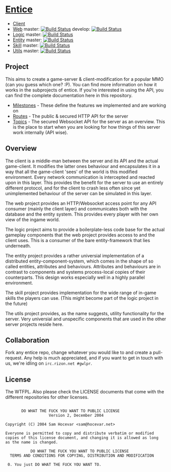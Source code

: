 # [Entice](http://to.entice.so)


* [Client](https://github.com/entice/client)
* [Web](https://github.com/entice/web) master: [![Build Status](https://travis-ci.org/entice/web.svg?branch=master)](https://travis-ci.org/entice/web) develop: [![Build Status](https://travis-ci.org/entice/web.svg?branch=develop)](https://travis-ci.org/entice/web)
* [Logic](https://github.com/entice/logic) master: [![Build Status](https://travis-ci.org/entice/logic.svg?branch=master)](https://travis-ci.org/entice/logic)
* [Entity](https://github.com/entice/entity) master: [![Build Status](https://travis-ci.org/entice/entity.svg?branch=master)](https://travis-ci.org/entice/entity)
* [Skill](https://github.com/entice/skill) master: [![Build Status](https://travis-ci.org/entice/skill.svg?branch=master)](https://travis-ci.org/entice/skill)
* [Utils](https://github.com/entice/utils) master: [![Build Status](https://travis-ci.org/entice/utils.svg?branch=master)](https://travis-ci.org/entice/utils)


## Project


This aims to create a game-server & client-modification for a popular MMO (can you guess which one? :P).
You can find more information on how it works in the subprojects of entice. If you're interested in using the API, you
can find the complete documentation here in this repository.

* [Milestones](https://github.com/entice/entice/blob/master/milestones.md) - These define the features we implemented and are working on
* [Routes](https://github.com/entice/entice/blob/master/routes.md) - The public & secured HTTP API for the server
* [Topics](https://github.com/entice/entice/blob/master/topics.md) - The secured Websocket API for the server as an overview. This is the place to start when you are looking
for how things of this server work internally (API wise).


## Overview


The client is a middle-man between the server and its API and the actual game-client. It modifies the latter ones
behaviour and encapsulates it in a way that all the game-client 'sees' of the world is this modified environment.
Every network communication is intercepted and reacted upon in this layer. This provides the benefit for the server
to use an entirely different protocol, and for the client to crash less often since yet unimplemented behaviour
of the server can be simulated in this layer.

The web project provides an HTTP/Websocket access point for any API consumer (mainly the client layer) and communicates
both with the database and the entity system. This provides every player with her own view of the ingame world.

The logic project aims to provide a boilerplate-less code base for the actual gameplay components that the web
project provides access to and the client uses. This is a consumer of the bare entity-framework that lies underneath.

The entity project provides a rather universial implementation of a distributed entity-component-system, which comes in
the shape of so called entities, attributes and behaviours. Attributes and behaviours are in contrast to components and
systems process-local copies of their counterparts. This design works especially well in a highly parallel environment.

The skill project provides implementation for the wide range of in-game skills the players can use. (This might
become part of the logic project in the future)

The utils project provides, as the name suggests, utility functionality for the server. Very universial and
unspecific components that are used in the other server projects reside here.


## Collaboration


Fork any entice repo, change whatever you would like to and create a pull-request. Any help is much appreciated,
and if you want to get in touch with us, we're idling on `irc.rizon.net #gwlpr`.


## License


The WTFPL. Also please check the LICENSE documents that come with the different repositories for other licenses.

```

       DO WHAT THE FUCK YOU WANT TO PUBLIC LICENSE
                   Version 2, December 2004

Copyright (C) 2004 Sam Hocevar <sam@hocevar.net>

Everyone is permitted to copy and distribute verbatim or modified
copies of this license document, and changing it is allowed as long
as the name is changed.

           DO WHAT THE FUCK YOU WANT TO PUBLIC LICENSE
  TERMS AND CONDITIONS FOR COPYING, DISTRIBUTION AND MODIFICATION

 0. You just DO WHAT THE FUCK YOU WANT TO.


```
